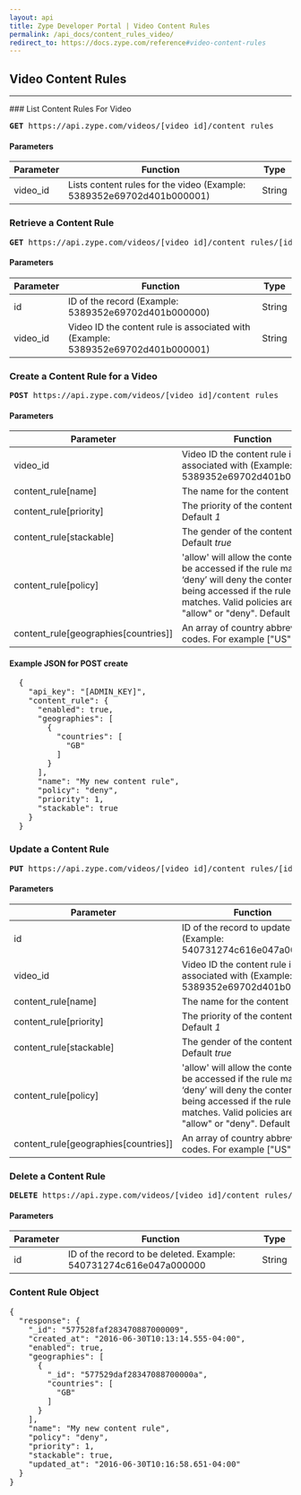 ```yaml
---
layout: api
title: Zype Developer Portal | Video Content Rules
permalink: /api_docs/content_rules_video/
redirect_to: https://docs.zype.com/reference#video-content-rules
---
```


## Video Content Rules
<hr />
### List Content Rules For Video
<pre>
<b>GET</b> https://api.zype.com/videos/[video_id]/content_rules
</pre>

#### Parameters

Parameter | Function | Type
--------- | -------- | ----
video_id | Lists content rules for the video (Example: 5389352e69702d401b000001) | String

### Retrieve a Content Rule
<pre><b>GET</b> https://api.zype.com/videos/[video_id]/content_rules/[id]
</pre>

#### Parameters

Parameter | Function | Type
--------- | -------- | ----
id        | ID of the record (Example: 5389352e69702d401b000000) | String
video_id | Video ID the content rule is associated with (Example: 5389352e69702d401b000001) | String

### Create a Content Rule for a Video
<pre><b>POST</b> https://api.zype.com/videos/[video_id]/content_rules
</pre>

#### Parameters

Parameter | Function | Type
--------- | -------- | ----
video_id | Video ID the content rule is associated with (Example: 5389352e69702d401b000001) | String
content_rule[name] | The name for the content rule | String
content_rule[priority] | The priority of the content rule. Default *1* | Integer
content_rule[stackable] | The gender of the content rule. Default *true* | Boolean
content_rule[policy] | 'allow' will allow the content to be accessed if the rule matches. ‘deny’ will deny the content from being accessed if the rule matches. Valid policies are "allow" or "deny". Default *"deny"* | String
content_rule[geographies[countries]] | An array of country abbreviation codes. For example ["US", "GB"] | Array

#### Example JSON for POST create

<pre>
  {
    "api_key": "[ADMIN_KEY]",
    "content_rule": {
      "enabled": true,
      "geographies": [
        {
          "countries": [
            "GB"
          ]
        }
      ],
      "name": "My new content rule",
      "policy": "deny",
      "priority": 1,
      "stackable": true
    }
  }
</pre>



### Update a Content Rule
<pre><b>PUT</b> https://api.zype.com/videos/[video_id]/content_rules/[id]</pre>

#### Parameters

Parameter | Function | Type
--------- | -------- | ----
id | ID of the record to update (Example: 540731274c616e047a000000) | String
video_id | Video ID the content rule is associated with (Example: 5389352e69702d401b000001) | String
content_rule[name] | The name for the content rule | String
content_rule[priority] | The priority of the content rule. Default *1* | Integer
content_rule[stackable] | The gender of the content rule. Default *true* | Boolean
content_rule[policy] | 'allow' will allow the content to be accessed if the rule matches. ‘deny’ will deny the content from being accessed if the rule matches. Valid policies are "allow" or "deny". Default *"deny"* | String
content_rule[geographies[countries]] | An array of country abbreviation codes. For example ["US", "GB"] | Array

### Delete a Content Rule
<pre><b>DELETE</b> https://api.zype.com/videos/[video_id]/content_rules/[id]
</pre>

#### Parameters

Parameter | Function | Type
--------- | -------- | ----
id | ID of the record to be deleted. Example: 540731274c616e047a000000 | String

### Content Rule Object

<pre>
{
  "response": {
    "_id": "577528faf283470887000009",
    "created_at": "2016-06-30T10:13:14.555-04:00",
    "enabled": true,
    "geographies": [
      {
        "_id": "577529daf28347088700000a",
        "countries": [
          "GB"
        ]
      }
    ],
    "name": "My new content rule",
    "policy": "deny",
    "priority": 1,
    "stackable": true,
    "updated_at": "2016-06-30T10:16:58.651-04:00"
  }
}
</pre>
